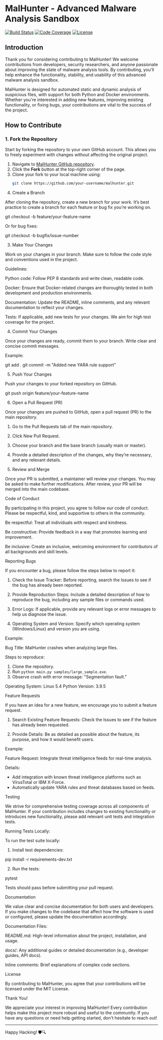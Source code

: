 # MalHunter - Advanced Malware Analysis Sandbox

[![Build Status](https://img.shields.io/github/workflow/status/InfosecSamurai/malhunter/CI)](https://github.com/InfosecSamurai/malhunter/actions)
[![Code Coverage](https://img.shields.io/codecov/c/github/InfosecSamurai/malhunter)](https://codecov.io/gh/InfosecSamurai/malhunter)
[![License](https://img.shields.io/github/license/InfosecSamurai/malhunter)](https://github.com/InfosecSamurai/malhunter/blob/main/LICENSE)

## Introduction
Thank you for considering contributing to MalHunter! We welcome contributions from developers, security researchers, and anyone passionate about improving the state of malware analysis tools. By contributing, you'll help enhance the functionality, stability, and usability of this advanced malware analysis sandbox.

MalHunter is designed for automated static and dynamic analysis of suspicious files, with support for both Python and Docker environments. Whether you're interested in adding new features, improving existing functionality, or fixing bugs, your contributions are vital to the success of the project.

## How to Contribute

### 1. Fork the Repository
Start by forking the repository to your own GitHub account. This allows you to freely experiment with changes without affecting the original project.

1. Navigate to [MalHunter GitHub repository](https://github.com/InfosecSamurai/malhunter).
2. Click the **Fork** button at the top-right corner of the page.
3. Clone your fork to your local machine using:
   ```bash
   git clone https://github.com/your-username/malhunter.git

2. Create a Branch

After cloning the repository, create a new branch for your work. It’s best practice to create a branch for each feature or bug fix you’re working on.

git checkout -b feature/your-feature-name

Or for bug fixes:

git checkout -b bugfix/issue-number

3. Make Your Changes

Work on your changes in your branch. Make sure to follow the code style and conventions used in the project.

Guidelines:

Python code: Follow PEP 8 standards and write clean, readable code.

Docker: Ensure that Docker-related changes are thoroughly tested in both development and production environments.

Documentation: Update the README, inline comments, and any relevant documentation to reflect your changes.

Tests: If applicable, add new tests for your changes. We aim for high test coverage for the project.


4. Commit Your Changes

Once your changes are ready, commit them to your branch. Write clear and concise commit messages.

Example:

git add .
git commit -m "Added new YARA rule support"

5. Push Your Changes

Push your changes to your forked repository on GitHub.

git push origin feature/your-feature-name

6. Open a Pull Request (PR)

Once your changes are pushed to GitHub, open a pull request (PR) to the main repository.

1. Go to the Pull Requests tab of the main repository.


2. Click New Pull Request.


3. Choose your branch and the base branch (usually main or master).


4. Provide a detailed description of the changes, why they’re necessary, and any relevant details.



7. Review and Merge

Once your PR is submitted, a maintainer will review your changes. You may be asked to make further modifications. After review, your PR will be merged into the main codebase.

Code of Conduct

By participating in this project, you agree to follow our code of conduct. Please be respectful, kind, and supportive to others in the community.

Be respectful: Treat all individuals with respect and kindness.

Be constructive: Provide feedback in a way that promotes learning and improvement.

Be inclusive: Create an inclusive, welcoming environment for contributors of all backgrounds and skill levels.


Reporting Bugs

If you encounter a bug, please follow the steps below to report it:

1. Check the Issue Tracker: Before reporting, search the Issues to see if the bug has already been reported.


2. Provide Reproduction Steps: Include a detailed description of how to reproduce the bug, including any sample files or commands used.


3. Error Logs: If applicable, provide any relevant logs or error messages to help us diagnose the issue.


4. Operating System and Version: Specify which operating system (Windows/Linux) and version you are using.



Example:

Bug Title: MalHunter crashes when analyzing large files.

Steps to reproduce:
1. Clone the repository.
2. Run `python main.py samples/large_sample.exe`.
3. Observe crash with error message: "Segmentation fault."

Operating System: Linux 5.4
Python Version: 3.9.5

Feature Requests

If you have an idea for a new feature, we encourage you to submit a feature request.

1. Search Existing Feature Requests: Check the Issues to see if the feature has already been requested.


2. Provide Details: Be as detailed as possible about the feature, its purpose, and how it would benefit users.



Example:

Feature Request: Integrate threat intelligence feeds for real-time analysis.

Details:
- Add integration with known threat intelligence platforms such as VirusTotal or IBM X-Force.
- Automatically update YARA rules and threat databases based on feeds.

Testing

We strive for comprehensive testing coverage across all components of MalHunter. If your contribution includes changes to existing functionality or introduces new functionality, please add relevant unit tests and integration tests.

Running Tests Locally:

To run the test suite locally:

1. Install test dependencies:

pip install -r requirements-dev.txt


2. Run the tests:

pytest



Tests should pass before submitting your pull request.

Documentation

We value clear and concise documentation for both users and developers. If you make changes to the codebase that affect how the software is used or configured, please update the documentation accordingly.

Documentation Files:

README.md: High-level information about the project, installation, and usage.

docs/: Any additional guides or detailed documentation (e.g., developer guides, API docs).

Inline comments: Brief explanations of complex code sections.


License

By contributing to MalHunter, you agree that your contributions will be licensed under the MIT License.

Thank You!

We appreciate your interest in improving MalHunter! Every contribution helps make this project more robust and useful to the community. If you have any questions or need help getting started, don't hesitate to reach out!


---

Happy Hacking! 🛡️🔍